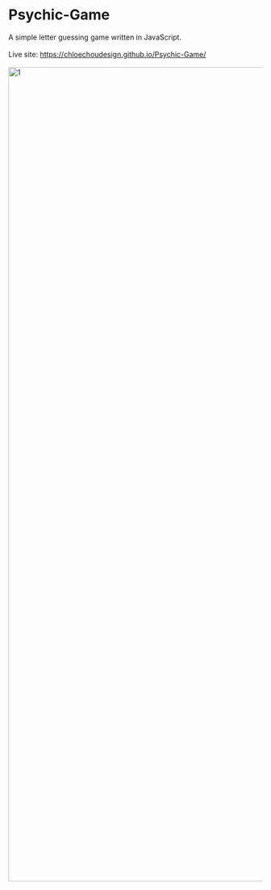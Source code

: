 # Psychic-Game
A simple letter guessing game written in JavaScript.
<br />
<br />
Live site: https://chloechoudesign.github.io/Psychic-Game/
<br />
<br />
<img width="1616" alt="1" src="https://user-images.githubusercontent.com/28972721/36712370-4f32864c-1b3d-11e8-98c8-ac27aae8bac5.png">

